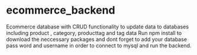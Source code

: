 # ecommerce_backend

Ecommerce database with CRUD functionality to update data to databases including product , category, producttag and tag data
Run npm install to download the neccessary packages and dont forget to add your database pass word and username in order to connect to mysql and run the backend. 
